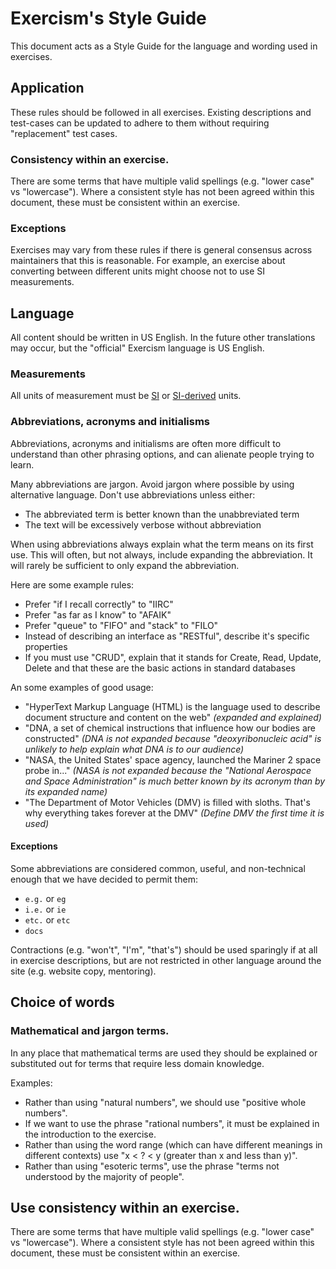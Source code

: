 # Exercism's Style Guide

This document acts as a Style Guide for the language and wording used in exercises.

## Application

These rules should be followed in all exercises. 
Existing descriptions and test-cases can be updated to adhere to them without requiring "replacement" test cases.

### Consistency within an exercise.

There are some terms that have multiple valid spellings (e.g. "lower case" vs "lowercase"). 
Where a consistent style has not been agreed within this document, these must be consistent within an exercise.

### Exceptions

Exercises may vary from these rules if there is general consensus across maintainers that this is reasonable. 
For example, an exercise about converting between different units might choose not to use SI measurements.

## Language

All content should be written in US English. In the future other translations may occur, but the "official" Exercism language is US English.

### Measurements
All units of measurement must be [SI](https://en.wikipedia.org/wiki/International_System_of_Units) or [SI-derived](https://en.wikipedia.org/wiki/SI_derived_unit) units.

### Abbreviations, acronyms and initialisms

Abbreviations, acronyms and initialisms are often more difficult to understand than other phrasing options, and can alienate people trying to learn.

Many abbreviations are jargon. Avoid jargon where possible by using alternative language. Don't use abbreviations unless either:
- The abbreviated term is better known than the unabbreviated term
- The text will be excessively verbose without abbreviation

When using abbreviations always explain what the term means on its first use. This will often, but not always, include expanding the abbreviation. It will rarely be sufficient to only expand the abbreviation.

Here are some example rules:
- Prefer "if I recall correctly" to "IIRC"
- Prefer "as far as I know" to "AFAIK"
- Prefer "queue" to "FIFO" and "stack" to "FILO"
- Instead of describing an interface as "RESTful", describe it's specific properties
- If you must use "CRUD", explain that it stands for Create, Read, Update, Delete and that these are the basic actions in standard databases

An some examples of good usage:
- "HyperText Markup Language (HTML) is the language used to describe document structure and content on the web" _(expanded and explained)_
- "DNA, a set of chemical instructions that influence how our bodies are constructed" _(DNA is not expanded because "deoxyribonucleic acid" is unlikely to help explain what DNA is to our audience)_
- "NASA, the United States' space agency, launched the Mariner 2 space probe in..." _(NASA is not expanded because the "National Aerospace and Space Administration" is much better known by its acronym than by its expanded name)_
- "The Department of Motor Vehicles (DMV) is filled with sloths. That's why everything takes forever at the DMV" _(Define DMV the first time it is used)_

#### Exceptions

Some abbreviations are considered common, useful, and non-technical enough that we have decided to permit them:
- `e.g.` or `eg`
- `i.e.` or `ie`
- `etc.` or `etc`
- `docs`

Contractions (e.g. "won't", "I'm", "that's") should be used sparingly if at all in exercise descriptions, but are not restricted in other language around the site (e.g. website copy, mentoring).

## Choice of words

### Mathematical and jargon terms.

In any place that mathematical terms are used they should be explained or substituted out for terms that require less domain knowledge.

Examples:
- Rather than using "natural numbers", we should use "positive whole numbers".
- If we want to use the phrase "rational numbers", it must be explained in the introduction to the exercise.
- Rather than using the word range (which can have different meanings in different contexts) use "x < ? < y (greater than x and less than y)".
- Rather than using "esoteric terms", use the phrase "terms not understood by the majority of people".

## Use consistency within an exercise.

There are some terms that have multiple valid spellings (e.g. "lower case" vs "lowercase").
Where a consistent style has not been agreed within this document, these must be consistent within an exercise.
